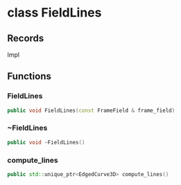 # class FieldLines


## Records

Impl



## Functions

### FieldLines

```cpp
public void FieldLines(const FrameField & frame_field)
```


### ~FieldLines

```cpp
public void ~FieldLines()
```


### compute_lines

```cpp
public std::unique_ptr<EdgedCurve3D> compute_lines()
```




